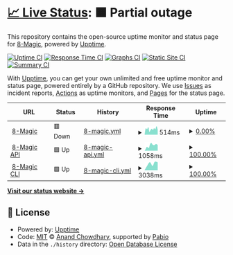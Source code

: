 # [📈 Live Status](https://8-Magic.github.io/upptime): <!--live status--> **🟧 Partial outage**

This repository contains the open-source uptime monitor and status page for [8-Magic](https://8.alialmasi.ir), powered by [Upptime](https://github.com/upptime/upptime).

[![Uptime CI](https://github.com/8-Magic/upptime/workflows/Uptime%20CI/badge.svg)](https://github.com/8-Magic/upptime/actions?query=workflow%3A%22Uptime+CI%22)
[![Response Time CI](https://github.com/8-Magic/upptime/workflows/Response%20Time%20CI/badge.svg)](https://github.com/8-Magic/upptime/actions?query=workflow%3A%22Response+Time+CI%22)
[![Graphs CI](https://github.com/8-Magic/upptime/workflows/Graphs%20CI/badge.svg)](https://github.com/8-Magic/upptime/actions?query=workflow%3A%22Graphs+CI%22)
[![Static Site CI](https://github.com/8-Magic/upptime/workflows/Static%20Site%20CI/badge.svg)](https://github.com/8-Magic/upptime/actions?query=workflow%3A%22Static+Site+CI%22)
[![Summary CI](https://github.com/8-Magic/upptime/workflows/Summary%20CI/badge.svg)](https://github.com/8-Magic/upptime/actions?query=workflow%3A%22Summary+CI%22)

With [Upptime](https://upptime.js.org), you can get your own unlimited and free uptime monitor and status page, powered entirely by a GitHub repository. We use [Issues](https://github.com/8-Magic/upptime/issues) as incident reports, [Actions](https://github.com/8-Magic/upptime/actions) as uptime monitors, and [Pages](https://8-Magic.github.io/upptime) for the status page.

<!--start: status pages-->
<!-- This summary is generated by Upptime (https://github.com/upptime/upptime) -->
<!-- Do not edit this manually, your changes will be overwritten -->
<!-- prettier-ignore -->
| URL | Status | History | Response Time | Uptime |
| --- | ------ | ------- | ------------- | ------ |
| <img alt="" src="https://8.alialmasi.ir/logo.svg" height="13"> [8-Magic](https://8.alialmasi.ir) | 🟥 Down | [8-magic.yml](https://github.com/8-Magic/upptime/commits/HEAD/history/8-magic.yml) | <details><summary><img alt="Response time graph" src="./graphs/8-magic/response-time-week.png" height="20"> 514ms</summary><br><a href="https://status.8.alialmasi.ir/history/8-magic"><img alt="Response time 514" src="https://img.shields.io/endpoint?url=https%3A%2F%2Fraw.githubusercontent.com%2F8-Magic%2Fupptime%2FHEAD%2Fapi%2F8-magic%2Fresponse-time.json"></a><br><a href="https://status.8.alialmasi.ir/history/8-magic"><img alt="24-hour response time 437" src="https://img.shields.io/endpoint?url=https%3A%2F%2Fraw.githubusercontent.com%2F8-Magic%2Fupptime%2FHEAD%2Fapi%2F8-magic%2Fresponse-time-day.json"></a><br><a href="https://status.8.alialmasi.ir/history/8-magic"><img alt="7-day response time 514" src="https://img.shields.io/endpoint?url=https%3A%2F%2Fraw.githubusercontent.com%2F8-Magic%2Fupptime%2FHEAD%2Fapi%2F8-magic%2Fresponse-time-week.json"></a><br><a href="https://status.8.alialmasi.ir/history/8-magic"><img alt="30-day response time 514" src="https://img.shields.io/endpoint?url=https%3A%2F%2Fraw.githubusercontent.com%2F8-Magic%2Fupptime%2FHEAD%2Fapi%2F8-magic%2Fresponse-time-month.json"></a><br><a href="https://status.8.alialmasi.ir/history/8-magic"><img alt="1-year response time 514" src="https://img.shields.io/endpoint?url=https%3A%2F%2Fraw.githubusercontent.com%2F8-Magic%2Fupptime%2FHEAD%2Fapi%2F8-magic%2Fresponse-time-year.json"></a></details> | <details><summary><a href="https://status.8.alialmasi.ir/history/8-magic">0.00%</a></summary><a href="https://status.8.alialmasi.ir/history/8-magic"><img alt="All-time uptime 0.00%" src="https://img.shields.io/endpoint?url=https%3A%2F%2Fraw.githubusercontent.com%2F8-Magic%2Fupptime%2FHEAD%2Fapi%2F8-magic%2Fuptime.json"></a><br><a href="https://status.8.alialmasi.ir/history/8-magic"><img alt="24-hour uptime 0.00%" src="https://img.shields.io/endpoint?url=https%3A%2F%2Fraw.githubusercontent.com%2F8-Magic%2Fupptime%2FHEAD%2Fapi%2F8-magic%2Fuptime-day.json"></a><br><a href="https://status.8.alialmasi.ir/history/8-magic"><img alt="7-day uptime 0.00%" src="https://img.shields.io/endpoint?url=https%3A%2F%2Fraw.githubusercontent.com%2F8-Magic%2Fupptime%2FHEAD%2Fapi%2F8-magic%2Fuptime-week.json"></a><br><a href="https://status.8.alialmasi.ir/history/8-magic"><img alt="30-day uptime 0.00%" src="https://img.shields.io/endpoint?url=https%3A%2F%2Fraw.githubusercontent.com%2F8-Magic%2Fupptime%2FHEAD%2Fapi%2F8-magic%2Fuptime-month.json"></a><br><a href="https://status.8.alialmasi.ir/history/8-magic"><img alt="1-year uptime 0.00%" src="https://img.shields.io/endpoint?url=https%3A%2F%2Fraw.githubusercontent.com%2F8-Magic%2Fupptime%2FHEAD%2Fapi%2F8-magic%2Fuptime-year.json"></a></details>
| <img alt="" src="https://api.8.alialmasi.ir/logo.svg" height="13"> [8-Magic API](https://api.8.alialmasi.ir) | 🟩 Up | [8-magic-api.yml](https://github.com/8-Magic/upptime/commits/HEAD/history/8-magic-api.yml) | <details><summary><img alt="Response time graph" src="./graphs/8-magic-api/response-time-week.png" height="20"> 1058ms</summary><br><a href="https://status.8.alialmasi.ir/history/8-magic-api"><img alt="Response time 1058" src="https://img.shields.io/endpoint?url=https%3A%2F%2Fraw.githubusercontent.com%2F8-Magic%2Fupptime%2FHEAD%2Fapi%2F8-magic-api%2Fresponse-time.json"></a><br><a href="https://status.8.alialmasi.ir/history/8-magic-api"><img alt="24-hour response time 1149" src="https://img.shields.io/endpoint?url=https%3A%2F%2Fraw.githubusercontent.com%2F8-Magic%2Fupptime%2FHEAD%2Fapi%2F8-magic-api%2Fresponse-time-day.json"></a><br><a href="https://status.8.alialmasi.ir/history/8-magic-api"><img alt="7-day response time 1058" src="https://img.shields.io/endpoint?url=https%3A%2F%2Fraw.githubusercontent.com%2F8-Magic%2Fupptime%2FHEAD%2Fapi%2F8-magic-api%2Fresponse-time-week.json"></a><br><a href="https://status.8.alialmasi.ir/history/8-magic-api"><img alt="30-day response time 1058" src="https://img.shields.io/endpoint?url=https%3A%2F%2Fraw.githubusercontent.com%2F8-Magic%2Fupptime%2FHEAD%2Fapi%2F8-magic-api%2Fresponse-time-month.json"></a><br><a href="https://status.8.alialmasi.ir/history/8-magic-api"><img alt="1-year response time 1058" src="https://img.shields.io/endpoint?url=https%3A%2F%2Fraw.githubusercontent.com%2F8-Magic%2Fupptime%2FHEAD%2Fapi%2F8-magic-api%2Fresponse-time-year.json"></a></details> | <details><summary><a href="https://status.8.alialmasi.ir/history/8-magic-api">100.00%</a></summary><a href="https://status.8.alialmasi.ir/history/8-magic-api"><img alt="All-time uptime 100.00%" src="https://img.shields.io/endpoint?url=https%3A%2F%2Fraw.githubusercontent.com%2F8-Magic%2Fupptime%2FHEAD%2Fapi%2F8-magic-api%2Fuptime.json"></a><br><a href="https://status.8.alialmasi.ir/history/8-magic-api"><img alt="24-hour uptime 100.00%" src="https://img.shields.io/endpoint?url=https%3A%2F%2Fraw.githubusercontent.com%2F8-Magic%2Fupptime%2FHEAD%2Fapi%2F8-magic-api%2Fuptime-day.json"></a><br><a href="https://status.8.alialmasi.ir/history/8-magic-api"><img alt="7-day uptime 100.00%" src="https://img.shields.io/endpoint?url=https%3A%2F%2Fraw.githubusercontent.com%2F8-Magic%2Fupptime%2FHEAD%2Fapi%2F8-magic-api%2Fuptime-week.json"></a><br><a href="https://status.8.alialmasi.ir/history/8-magic-api"><img alt="30-day uptime 100.00%" src="https://img.shields.io/endpoint?url=https%3A%2F%2Fraw.githubusercontent.com%2F8-Magic%2Fupptime%2FHEAD%2Fapi%2F8-magic-api%2Fuptime-month.json"></a><br><a href="https://status.8.alialmasi.ir/history/8-magic-api"><img alt="1-year uptime 100.00%" src="https://img.shields.io/endpoint?url=https%3A%2F%2Fraw.githubusercontent.com%2F8-Magic%2Fupptime%2FHEAD%2Fapi%2F8-magic-api%2Fuptime-year.json"></a></details>
| <img alt="" src="https://icons.duckduckgo.com/ip3/cli.8.alialmasi.ir.ico" height="13"> [8-Magic CLI](https://cli.8.alialmasi.ir) | 🟩 Up | [8-magic-cli.yml](https://github.com/8-Magic/upptime/commits/HEAD/history/8-magic-cli.yml) | <details><summary><img alt="Response time graph" src="./graphs/8-magic-cli/response-time-week.png" height="20"> 3038ms</summary><br><a href="https://status.8.alialmasi.ir/history/8-magic-cli"><img alt="Response time 3038" src="https://img.shields.io/endpoint?url=https%3A%2F%2Fraw.githubusercontent.com%2F8-Magic%2Fupptime%2FHEAD%2Fapi%2F8-magic-cli%2Fresponse-time.json"></a><br><a href="https://status.8.alialmasi.ir/history/8-magic-cli"><img alt="24-hour response time 3626" src="https://img.shields.io/endpoint?url=https%3A%2F%2Fraw.githubusercontent.com%2F8-Magic%2Fupptime%2FHEAD%2Fapi%2F8-magic-cli%2Fresponse-time-day.json"></a><br><a href="https://status.8.alialmasi.ir/history/8-magic-cli"><img alt="7-day response time 3038" src="https://img.shields.io/endpoint?url=https%3A%2F%2Fraw.githubusercontent.com%2F8-Magic%2Fupptime%2FHEAD%2Fapi%2F8-magic-cli%2Fresponse-time-week.json"></a><br><a href="https://status.8.alialmasi.ir/history/8-magic-cli"><img alt="30-day response time 3038" src="https://img.shields.io/endpoint?url=https%3A%2F%2Fraw.githubusercontent.com%2F8-Magic%2Fupptime%2FHEAD%2Fapi%2F8-magic-cli%2Fresponse-time-month.json"></a><br><a href="https://status.8.alialmasi.ir/history/8-magic-cli"><img alt="1-year response time 3038" src="https://img.shields.io/endpoint?url=https%3A%2F%2Fraw.githubusercontent.com%2F8-Magic%2Fupptime%2FHEAD%2Fapi%2F8-magic-cli%2Fresponse-time-year.json"></a></details> | <details><summary><a href="https://status.8.alialmasi.ir/history/8-magic-cli">100.00%</a></summary><a href="https://status.8.alialmasi.ir/history/8-magic-cli"><img alt="All-time uptime 100.00%" src="https://img.shields.io/endpoint?url=https%3A%2F%2Fraw.githubusercontent.com%2F8-Magic%2Fupptime%2FHEAD%2Fapi%2F8-magic-cli%2Fuptime.json"></a><br><a href="https://status.8.alialmasi.ir/history/8-magic-cli"><img alt="24-hour uptime 100.00%" src="https://img.shields.io/endpoint?url=https%3A%2F%2Fraw.githubusercontent.com%2F8-Magic%2Fupptime%2FHEAD%2Fapi%2F8-magic-cli%2Fuptime-day.json"></a><br><a href="https://status.8.alialmasi.ir/history/8-magic-cli"><img alt="7-day uptime 100.00%" src="https://img.shields.io/endpoint?url=https%3A%2F%2Fraw.githubusercontent.com%2F8-Magic%2Fupptime%2FHEAD%2Fapi%2F8-magic-cli%2Fuptime-week.json"></a><br><a href="https://status.8.alialmasi.ir/history/8-magic-cli"><img alt="30-day uptime 100.00%" src="https://img.shields.io/endpoint?url=https%3A%2F%2Fraw.githubusercontent.com%2F8-Magic%2Fupptime%2FHEAD%2Fapi%2F8-magic-cli%2Fuptime-month.json"></a><br><a href="https://status.8.alialmasi.ir/history/8-magic-cli"><img alt="1-year uptime 100.00%" src="https://img.shields.io/endpoint?url=https%3A%2F%2Fraw.githubusercontent.com%2F8-Magic%2Fupptime%2FHEAD%2Fapi%2F8-magic-cli%2Fuptime-year.json"></a></details>

<!--end: status pages-->

[**Visit our status website →**](https://8-Magic.github.io/upptime)

## 📄 License

- Powered by: [Upptime](https://github.com/upptime/upptime)
- Code: [MIT](./LICENSE) © [Anand Chowdhary](https://anandchowdhary.com), supported by [Pabio](https://pabio.com)
- Data in the `./history` directory: [Open Database License](https://opendatacommons.org/licenses/odbl/1-0/)
